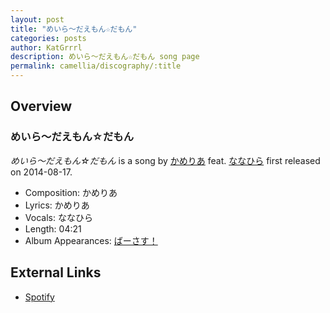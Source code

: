 ```yaml
---
layout: post
title: "めいら～だえもん☆だもん"
categories: posts
author: KatGrrrl
description: めいら～だえもん☆だもん song page
permalink: camellia/discography/:title
---
```


## Overview

### めいら～だえもん☆だもん

*めいら～だえもん☆だもん* is a song by [かめりあ](/camellia) feat. [ななひら](#) first released on 2014-08-17.

* Composition: かめりあ
* Lyrics: かめりあ
* Vocals: ななひら
* Length: 04:21
* Album Appearances: [ばーさす！](/camellia/albums/Versus)

## External Links

* [Spotify](https://open.spotify.com/track/6eKedz0v2XxlbCVvc7ZEqH?si=4f9bf5d84f924685)
